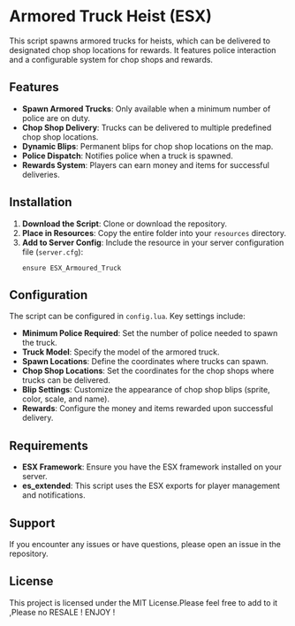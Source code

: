 # Armored Truck Heist (ESX)

This script spawns armored trucks for heists, which can be delivered to designated chop shop locations for rewards. It features police interaction and a configurable system for chop shops and rewards.

## Features

- **Spawn Armored Trucks**: Only available when a minimum number of police are on duty.
- **Chop Shop Delivery**: Trucks can be delivered to multiple predefined chop shop locations.
- **Dynamic Blips**: Permanent blips for chop shop locations on the map.
- **Police Dispatch**: Notifies police when a truck is spawned.
- **Rewards System**: Players can earn money and items for successful deliveries.

## Installation

1. **Download the Script**: Clone or download the repository.
2. **Place in Resources**: Copy the entire folder into your `resources` directory.
3. **Add to Server Config**: Include the resource in your server configuration file (`server.cfg`):
    ```
    ensure ESX_Armoured_Truck
    ```

## Configuration

The script can be configured in `config.lua`. Key settings include:

- **Minimum Police Required**: Set the number of police needed to spawn the truck.
- **Truck Model**: Specify the model of the armored truck.
- **Spawn Locations**: Define the coordinates where trucks can spawn.
- **Chop Shop Locations**: Set the coordinates for the chop shops where trucks can be delivered.
- **Blip Settings**: Customize the appearance of chop shop blips (sprite, color, scale, and name).
- **Rewards**: Configure the money and items rewarded upon successful delivery.

## Requirements

- **ESX Framework**: Ensure you have the ESX framework installed on your server.
- **es_extended**: This script uses the ESX exports for player management and notifications.

## Support

If you encounter any issues or have questions, please open an issue in the repository.

## License

This project is licensed under the MIT License.Please feel free to add to it ,Please no RESALE ! ENJOY !
